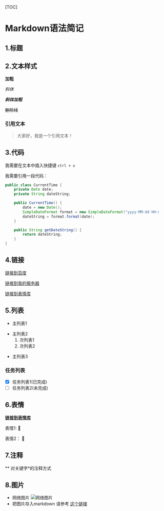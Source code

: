 
[TOC]

# Markdown语法简记

## 1.标题
## 2.文本样式

**加粗** 

*斜体* 

***斜体加粗*** 

~~删除线~~ 

### 引用文本
>大家好，我是一个引用文本！

## 3.代码

我需要在文本中插入快捷键 `ctrl + v`

我需要引用一段代码：
```java
public class CurrentTime {
	private Date date;
	private String dateString;

	public CurrentTime() {
		date = new Date();
		SimpleDateFormat format = new SimpleDateFormat("yyyy-MM-dd HH:mm");
		dateString = format.format(date);
	}

	public String getDateString() {
		return dateString;
	}
}
```

## 4.链接
[链接到百度](https://www.baidu.com/)

[链接到我的服务器][myServer]

[链接到表情库][emoji]

[myServer]:http://47.107.160.68/

[emoji]:https://www.webfx.com/tools/emoji-cheat-sheet/

## 5.列表
- 主列表1
* 主列表2
  1. 次列表1
  2. 次列表2
+ 主列表3

### 任务列表

- [x] 任务列表1(已完成)
- [ ] 任务列表2(未完成)

## 6.表情
  **[链接到表情库][emoji]**
  
  表情1: :musical_keyboard:
  
  表情2： :game_die:
  
## 7.注释
  \*\* 对关键字\*的注释方式
  
## 8.图片

  + 网络图片
  	![网络图片](https://github.com/magentaLi/My-CS-Notes/blob/master/pictures/pxyz.jpg"蜘蛛侠之平行宇宙")
  + 把图片存入markdown
     请参考 [这个链接](https://www.zhihu.com/question/21065229)
  












